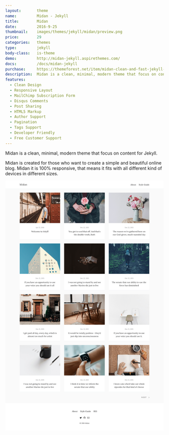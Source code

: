 ```yaml
---
layout:       theme
name:         Midan - Jekyll
title:        Midan
date:         2016-9-25
thumbnail:    images/themes/jekyll/midan/preview.png
price:        29
categories:   themes
type:         jekyll
body-class:   is-theme
demo:         http://midan-jekyll.aspirethemes.com/
docs:         /docs/midan-jekyll
purchase:     https://themeforest.net/item/midan-clean-and-fast-jekyll-blog-theme/17159216?ref=aspirethemes
description:  Midan is a clean, minimal, modern theme that focus on content for Jekyll.
features:
  - Clean Design
  - Responsive Layout
  - MailChimp Subscription Form
  - Disqus Comments
  - Post Sharing
  - HTML5 Markup
  - Author Support
  - Pagination
  - Tags Support
  - Developer Friendly
  - Free Customer Support
---
```


Midan is a clean, minimal, modern theme that focus on content for Jekyll.

Midan is created for those who want to create a simple and beautiful online blog. Midan it is 100% responsive, that means it fits with all different kind of devices in different sizes.

![midan-jekyll-full-preview](/images/themes/jekyll/midan/full-preview.png)